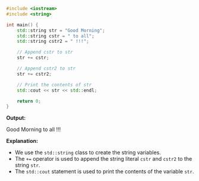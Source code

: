 ```cpp
#include <iostream>
#include <string>

int main() {
    std::string str = "Good Morning";
    std::string cstr = " to all";
    std::string cstr2 = " !!!";

    // Append cstr to str
    str += cstr;

    // Append cstr2 to str
    str += cstr2;

    // Print the contents of str
    std::cout << str << std::endl;

    return 0;
}
```

**Output:**

Good Morning to all !!!

**Explanation:**

* We use the `std::string` class to create the string variables.
* The `+=` operator is used to append the string literal `cstr` and `cstr2` to the string `str`.
* The `std::cout` statement is used to print the contents of the variable `str`.

